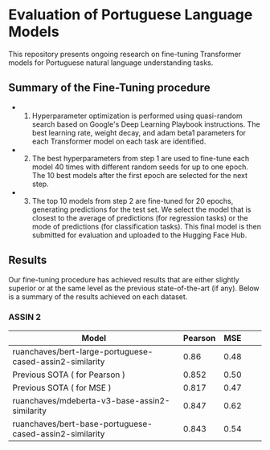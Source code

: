 # Evaluation of Portuguese Language Models

This repository presents ongoing research on fine-tuning Transformer models for Portuguese natural language understanding tasks.

## Summary of the Fine-Tuning procedure

* 1. Hyperparameter optimization is performed using quasi-random search based on Google's Deep Learning Playbook instructions. The best learning rate, weight decay, and adam beta1 parameters for each Transformer model on each task are identified.

* 2. The best hyperparameters from step 1 are used to fine-tune each model 40 times with different random seeds for up to one epoch. The 10 best models after the first epoch are selected for the next step.

* 3. The top 10 models from step 2 are fine-tuned for 20 epochs, generating predictions for the test set. We select the model that is closest to the average of predictions (for regression tasks) or the mode of predictions (for classification tasks). This final model is then submitted for evaluation and uploaded to the Hugging Face Hub.

## Results  

Our fine-tuning procedure has achieved results that are either slightly superior or at the same level as the previous state-of-the-art (if any).
Below is a summary of the results achieved on each dataset.

### ASSIN 2

| Model                                                    | Pearson | MSE  |   |   |
|----------------------------------------------------------|---------|------|---|---|
| ruanchaves/bert-large-portuguese-cased-assin2-similarity | 0.86    | 0.48 |   |   |
| Previous SOTA ( for Pearson )                            | 0.852   | 0.50 |   |   |
| Previous SOTA ( for MSE )                                | 0.817   | 0.47 |   |   |
| ruanchaves/mdeberta-v3-base-assin2-similarity            | 0.847   | 0.62 |   |   |
| ruanchaves/bert-base-portuguese-cased-assin2-similarity  | 0.843   | 0.54 |   |   |
